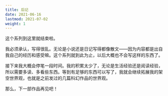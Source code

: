 ```yaml
---
title: 后记
date: 2021-06-16
lastmod: 2021-07-02
weight: 1
---
```


这个系列到这里就结束啦。

我必须承认，写得很乱。无论是小说还是日记写得都像散文——因为内容都是出自我自己的经历和感受嘛。这个系列就到此为止，以后大概也不会写这样的东西了。

接下来我大概会停笔一段时间。我的积累太少了，无论是生活经验还是阅读经验，所以需要多读、多看些东西。等到有足够的东西可以写了，我就会继续拓展我的架空世界观，也就是之前发过的几篇科幻作品的世界观。

那么，下一部作品再见吧！
